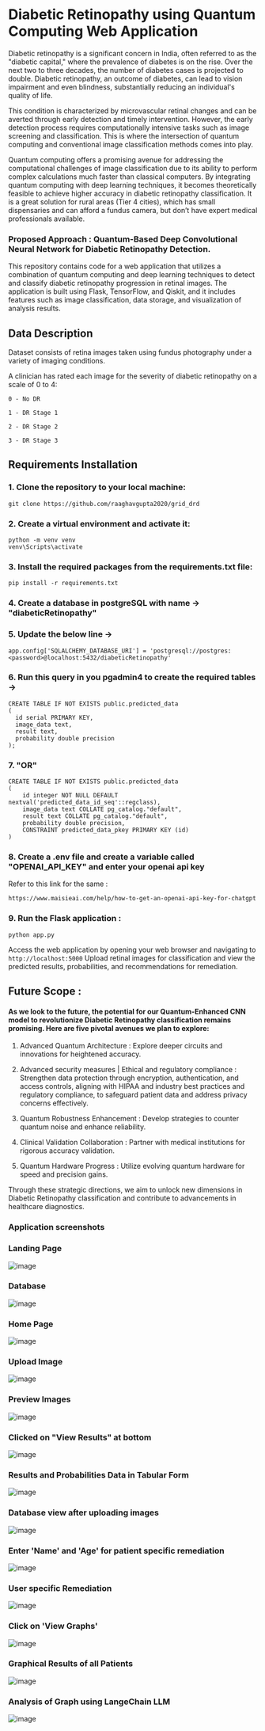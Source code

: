 
# Diabetic Retinopathy using Quantum Computing​ Web Application

Diabetic retinopathy is a significant concern in India, often referred to as the "diabetic capital," where the prevalence of diabetes is on the rise. Over the next two to three decades, the number of diabetes cases is projected to double. Diabetic retinopathy, an outcome of diabetes, can lead to vision impairment and even blindness, substantially reducing an individual's quality of life.

This condition is characterized by microvascular retinal changes and can be averted through early detection and timely intervention. However, the early detection process requires computationally intensive tasks such as image screening and classification. This is where the intersection of quantum computing and conventional image classification methods comes into play.

Quantum computing offers a promising avenue for addressing the computational challenges of image classification due to its ability to perform complex calculations much faster than classical computers. By integrating quantum computing with deep learning techniques, it becomes theoretically feasible to achieve higher accuracy in diabetic retinopathy classification. It is a great solution for rural areas (Tier 4 cities), which has small dispensaries and can afford a fundus camera, but don’t have expert medical professionals available.

### Proposed Approach : Quantum-Based Deep Convolutional Neural Network for Diabetic Retinopathy Detection.

This repository contains code for a web application that utilizes a combination of quantum computing and deep learning techniques to detect and classify diabetic retinopathy progression in retinal images. The application is built using Flask, TensorFlow, and Qiskit, and it includes features such as image classification, data storage, and visualization of analysis results.

## Data Description

Dataset consists of retina images taken using fundus photography under a variety of imaging conditions.

A clinician has rated each image for the severity of diabetic retinopathy on a scale of 0 to 4:

    0 - No DR

    1 - DR Stage 1

    2 - DR Stage 2

    3 - DR Stage 3

## Requirements Installation

### 1. Clone the repository to your local machine:​
```
git clone https://github.com/raaghavgupta2020/grid_drd​
```
### 2. Create a virtual environment and activate it:​
```
python -m venv venv​
venv\Scripts\activate​
```
### 3. Install the required packages from the requirements.txt file:​
`pip install -r requirements.txt​`

### 4. Create a database in postgreSQL with name -> "diabeticRetinopathy"
### 5. Update the below line -> ​

`app.config['SQLALCHEMY_DATABASE_URI'] = 'postgresql://postgres:<password>@localhost:5432/diabeticRetinopathy'​`

### 6. Run this query in you pgadmin4 to create the required tables ->​
```
CREATE TABLE IF NOT EXISTS public.predicted_data ​
( ​
  id serial PRIMARY KEY, ​
  image_data text, ​
  result text, ​
  probability double precision ​
);​
```
### 7. "OR"​
```
CREATE TABLE IF NOT EXISTS public.predicted_data​
(​
    id integer NOT NULL DEFAULT nextval('predicted_data_id_seq'::regclass),​
    image_data text COLLATE pg_catalog."default",​
    result text COLLATE pg_catalog."default",​
    probability double precision,​
    CONSTRAINT predicted_data_pkey PRIMARY KEY (id)​
)​
```
### 8. Create a .env file and create a variable called "OPENAI_API_KEY" and enter your openai api key ​
Refer to this link for the same :​

`
https://www.maisieai.com/help/how-to-get-an-openai-api-key-for-chatgpt​
`

### 9. Run the Flask application : ​

`python app.py​`

Access the web application by opening your web browser and navigating to `http://localhost:5000`​
Upload retinal images for classification and view the predicted results, probabilities, and recommendations for remediation.​

## Future Scope : 

#### As we look to the future, the potential for our Quantum-Enhanced CNN model to revolutionize Diabetic Retinopathy classification remains promising. Here are five pivotal avenues we plan ​to explore:​

1. Advanced Quantum Architecture : Explore deeper circuits and innovations for heightened accuracy.​
  
2. Advanced security measures | Ethical and regulatory compliance  : Strengthen data protection through encryption, authentication, and access controls, aligning with HIPAA and industry best practices and regulatory compliance, to safeguard patient data and address privacy concerns effectively.​
  
3. Quantum Robustness Enhancement : Develop strategies to counter quantum noise and enhance reliability.​
  
4. Clinical Validation Collaboration : Partner with medical institutions for rigorous accuracy validation.​
  
5. Quantum Hardware Progress : Utilize evolving quantum hardware for speed and precision gains.​

Through these strategic directions, we aim to unlock new dimensions in Diabetic Retinopathy classification and contribute to advancements in healthcare diagnostics.​

### Application screenshots

### Landing Page
![image](https://github.com/raaghavgupta2020/grid_drd/assets/59497482/d455e50a-b477-4b8e-9b63-4df387c5ce60)

### Database
![image](https://github.com/raaghavgupta2020/grid_drd/assets/59497482/27849f88-7b1c-48a2-baca-2e18823773bb)

### Home Page 
![image](https://github.com/raaghavgupta2020/grid_drd/assets/59497482/28fe3333-baa5-419d-a26c-005c045b34da)

### Upload Image 
![image](https://github.com/raaghavgupta2020/grid_drd/assets/59497482/8610a15d-fef0-4017-9e80-f24507eb3ed8)

### Preview Images
![image](https://github.com/raaghavgupta2020/grid_drd/assets/59497482/33352291-88aa-42ad-89e0-7350cdbbf083)

### Clicked on "View Results" at bottom
![image](https://github.com/raaghavgupta2020/grid_drd/assets/59497482/a252d855-4f99-4219-bce1-3ca6c3f575af)

### Results and Probabilities Data in Tabular Form
![image](https://github.com/raaghavgupta2020/grid_drd/assets/59497482/92b71d27-ee22-498d-bdfc-97007198d6ea)

### Database view after uploading images
![image](https://github.com/raaghavgupta2020/grid_drd/assets/59497482/fd1b3b2d-336e-4fb4-9fa5-db3b8cecca74)

### Enter 'Name' and 'Age' for patient specific remediation
![image](https://github.com/raaghavgupta2020/grid_drd/assets/59497482/6037480a-73b2-4e54-bc52-fc6e84050c50)

### User specific Remediation
![image](https://github.com/raaghavgupta2020/grid_drd/assets/59497482/6414027a-7d56-42d0-9e99-3a399f090e3b)

### Click on 'View Graphs'
![image](https://github.com/raaghavgupta2020/grid_drd/assets/59497482/252b0140-2976-4309-959c-3d06572b3448)

### Graphical Results of all Patients
![image](https://github.com/raaghavgupta2020/grid_drd/assets/59497482/b732545d-2a9a-4c3c-b881-806ad9b6e53e)

### Analysis of Graph using LangeChain LLM 
![image](https://github.com/raaghavgupta2020/grid_drd/assets/59497482/9ddc842c-cace-406d-8651-261cc4fcf15c)











